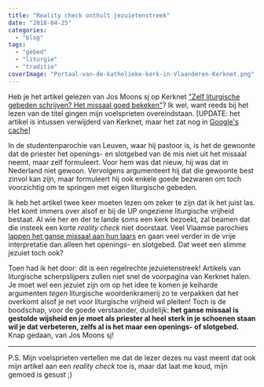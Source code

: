 ```yaml
---
title: "Reality check onthult jezuietenstreek"
date: "2018-04-25"
categories: 
  - "blog"
tags: 
  - "gebed"
  - "liturgie"
  - "traditie"
coverImage: "Portaal-van-de-katholieke-kerk-in-Vlaanderen-Kerknet.png"
---
```


Heb je het artikel gelezen van Jos Moons sj op Kerknet ["Zelf liturgische gebeden schrijven? Het missaal goed bekeken"](https://www.kerknet.be/kerknet-redactie/blog/zelf-liturgische-gebeden-schrijven-het-missaal-goed-bekeken)? Ik wel, want reeds bij het lezen van de titel gingen mijn voelsprieten overeindstaan. \[UPDATE: het artikel is intussen verwijderd van Kerknet, maar het zat nog in [Google's cache](/wp-content/uploads/2018/05/Zelf-liturgische-gebeden-schrijven_-Het-missaal-goed-bekeken-_-Kerknet.pdf)\]

In de studentenparochie van Leuven, waar hij pastoor is, is het de gewoonte dat de priester het openings- en slotgebed van de mis niet uit het missaal neemt, maar zelf formuleert. Voor hem was dat nieuw, hij was dat in Nederland niet gewoon. Vervolgens argumenteert hij dat die gewoonte best zinvol kan zijn, maar formuleert hij ook enkele goede bezwaren om toch voorzichtig om te springen met eigen liturgische gebeden.

Ik heb het artikel twee keer moeten lezen om zeker te zijn dat ik het juist las. Het komt immers over alsof er bij de UP ongeziene liturgische vrijheid bestaat. Al wie her en der te lande soms een kerk bezoekt, zal beamen dat die insteek een korte _reality check_ niet doorstaat. Veel Vlaamse parochies [lappen het ganse missaal aan hun laars](/blog/misbegrepen/) en gaan veel verder in de vrije interpretatie dan alleen het openings- en slotgebed. Dat weet een slimme jezuiet toch ook?

Toen had ik het door: dit is een regelrechte jezuietenstreek! Artikels van liturgische scherpslijpers zullen niet snel de voorpagina van Kerknet halen. Je moet wel een jezuiet zijn om op het idee te komen je keiharde argumenten _tegen_ liturgische woordenkramerij zo te verpakken dat het overkomt alsof je net _voor_ liturgische vrijheid wil pleiten! Toch is de boodschap, voor de goede verstaander, duidelijk: **het ganse missaal is gestolde wijsheid en je moet als priester al heel sterk in je schoenen staan wil je dat verbeteren, zelfs al is het maar een openings- of slotgebed.** Knap gedaan, van Jos Moons sj!

* * *

P.S. Mijn voelsprieten vertellen me dat de lezer dezes nu vast meent dat ook mijn artikel aan een _reality check_ toe is, maar dat laat me koud, mijn gemoed is gesust ;)
